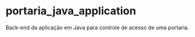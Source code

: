 # portaria_java_application

Back-end da aplicação em Java para controle de acesso de uma portaria.
